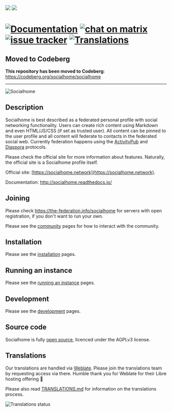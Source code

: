 [![](https://img.shields.io/badge/docker-image-yellow)](https://gitlab.com/jaywink/socialhome/container_registry) [![](https://img.shields.io/badge/license-AGPLv3-green.svg)](https://tldrlegal.com/license/gnu-affero-general-public-license-v3-(agpl-3.0))

[![Documentation](http://readthedocs.org/projects/socialhome/badge/?version=latest)](http://socialhome.readthedocs.io/en/latest/?badge=latest) [![chat on matrix](https://img.shields.io/matrix/socialhome:federator.dev?server_fqdn=federator.modular.im&fetchMode=summary)](https://matrix.to/#/#socialhome:federator.dev) [![issue tracker](https://img.shields.io/badge/issue%20tracker-codeberg-yellow.svg)](https://codeberg.org/socialhome/socialhome/issues) [![Translations](https://hosted.weblate.org/widgets/socialhome/-/svg-badge.svg)](https://hosted.weblate.org/engage/socialhome/)
=======
Moved to Codeberg
-----------------

**This repository has been moved to Codeberg**: https://codeberg.org/socialhome/socialhome

---

![Socialhome](http://socialhome.readthedocs.io/en/latest/_images/socialhome.png)

Description
-----------

Socialhome is best described as a federated personal profile with social networking functionality. 
Users can create rich content using Markdown and even HTML/JS/CSS (if set as trusted user). 
All content can be pinned to the user profile and all content will federate to contacts in 
the federated social web. Currently federation happens using the 
[ActivityPub](https://activitypub.rocks/) and 
[Diaspora](https://diaspora.github.io/diaspora_federation/) protocols.

Please check the official site for more information about features. Naturally, the official 
site is a Socialhome profile itself.

Official site: [https://socialhome.network](https://socialhome.network).

Documentation: http://socialhome.readthedocs.io/

Joining
-------

Please check https://the-federation.info/socialhome for servers with open registration, if you don't want to run your own.

Please see the [community](http://socialhome.readthedocs.io/en/latest/community.html) 
pages for how to interact with the community.

Installation
------------

Please see the [installation](http://socialhome.readthedocs.io/en/latest/installation.html) pages.

Running an instance
-------------------

Please see the [running an instance](http://socialhome.readthedocs.io/en/latest/running.html) pages.

Development
-----------

Please see the [development](http://socialhome.readthedocs.io/en/latest/development.html) pages.

Source code
-----------

Socialhome is fully [open source](https://codeberg.org/socialhome), licenced under the AGPLv3 license.

Translations
------------

Our translations are handled via [Weblate](https://hosted.weblate.org/engage/socialhome/). Please join the translations team by requesting access via there. Humble thank you for Weblate for their Libre hosting offering 💚

Please also read [TRANSLATIONS.md](TRANSLATIONS.md) for information on the translations process.

![Translations status](https://hosted.weblate.org/widgets/socialhome/-/multi-auto.svg)
